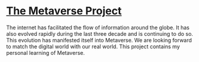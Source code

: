 # [The Metaverse Project](https://patilpushkarp.github.io/the_metaverse_project/)

The internet has facilitated the flow of information around the globe. It has also evolved rapidly during the last three decade and is continuing to do so. This evolution has manifested itself into Metaverse. We are looking forward to match the digital world with our real world. This project contains my personal learning of Metaverse.
